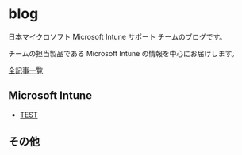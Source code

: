 # blog
日本マイクロソフト Microsoft Intune サポート チームのブログです。

チームの担当製品である Microsoft Intune の情報を中心にお届けします。

[全記事一覧](https://jpintune.github.io/blog/archives/)

## Microsoft Intune

- [TEST](./articles/test/test.md)

## その他
